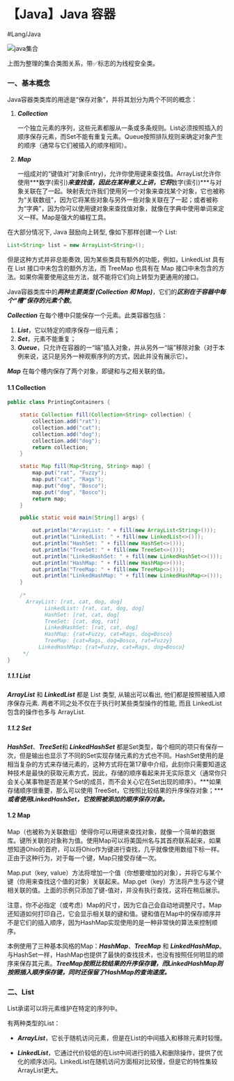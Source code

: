 # 【Java】Java 容器

#Lang/Java

![java集合](/Users/sherlock/Desktop/notes/allPics/Java/java集合.png)

上图为整理的集合类图关系，带✅标志的为线程安全类。



### 一、基本概念

Java容器类类库的用途是“保存对象”，并将其划分为两个不同的概念：

1. ***Collection***

   一个独立元素的序列，这些元素都服从一条或多条规则。List必须按照插入的顺序保存元素，而Set不能有重复元素。Queue按照排队规则来确定对象产生的顺序（通常与它们被插入的顺序相同）。

2. ***Map***

   一组成对的“键值对”对象(Entry)，允许你使用键来查找值。ArrayList允许你使用***数字(索引)***来查找值，因此在某种意义上讲，它将***数字(索引)***与对象关联在了一起。映射表允许我们使用另一个对象来查找某个对象，它也被称为“关联数组”，因为它将某些对象与另外一些对象关联在了一起；或者被称为“字典”，因为你可以使用键对象来查找值对象，就像在字典中使用单词来定义一样。Map是强大的编程工具。

在大部分情况下, Java 鼓励向上转型, 像如下那样创建一个 List:

```java
List<String> list = new ArrayList<String>();
```

但是这种方式并非总能奏效, 因为某些类具有额外的功能，例如，LinkedList 具有在 List 接口中未包含的额外方法，而 TreeMap 也具有在 Map 接口中未包含的方法。如果你需要使用这些方法，就不能将它们向上转型为更通用的接口。

Java容器类库中的***两种主要类型 (Collection 和 Map)***，它们的***区别在于容器中每个“槽”保存的元素个数***。

***Collection*** 在每个槽中只能保存一个元素。此类容器包括：

1. ***List***，它以特定的顺序保存一组元素；
2. ***Set***，元素不能重复；
3. ***Queue***，只允许在容器的一“端”插入对象，并从另外一“端”移除对象（对于本例来说，这只是另外一种观察序列的方式，因此并没有展示它）。

***Map*** 在每个槽内保存了两个对象，即键和与之相关联的值。



#### 1.1 Collection

```java
public class PrintingContainers {

    static Collection fill(Collection<String> collection) {
        collection.add("rat");
        collection.add("cat");
        collection.add("dog");
        collection.add("dog");
        return collection;
    }

    static Map fill(Map<String, String> map) {
        map.put("rat", "Fuzzy");
        map.put("cat", "Rags");
        map.put("dog", "Bosco");
        map.put("dog", "Bosco");
        return map;
    }

    public static void main(String[] args) {

        out.println("ArrayList: " + fill(new ArrayList<String>()));
        out.println("LinkedList: " + fill(new LinkedList<>()));
        out.println("HashSet: " + fill(new HashSet<>()));
        out.println("TreeSet: " + fill(new TreeSet<>()));
        out.println("LinkedHashSet: " + fill(new LinkedHashSet<>()));
        out.println("HashMap: " + fill(new HashMap<>()));
        out.println("TreeMap: " + fill(new TreeMap<>()));
        out.println("LinkedHashMap: " + fill(new LinkedHashMap<>()));
    }
  	
  	/*
  	  ArrayList: [rat, cat, dog, dog]
			LinkedList: [rat, cat, dog, dog]
			HashSet: [rat, cat, dog]
			TreeSet: [cat, dog, rat]
			LinkedHashSet: [rat, cat, dog]
			HashMap: {rat=Fuzzy, cat=Rags, dog=Bosco}
			TreeMap: {cat=Rags, dog=Bosco, rat=Fuzzy}
		  LinkedHashMap: {rat=Fuzzy, cat=Rags, dog=Bosco}
  	 */
}
```

##### 1.1.1 List

***ArrayList*** 和 ***LinkedList*** 都是 List 类型, 从输出可以看出, 他们都是按照被插入顺序保存元素. 两者不同之处不仅在于执行时某些类型操作的性能, 而且 LinkedList 包含的操作也多与 ArrayList.



##### 1.1.2 Set

***HashSet***、***TreeSet***和 ***LinkedHashSet*** 都是Set类型，每个相同的项只有保存一次，但是输出也显示了不同的Set实现存储元素的方式也不同。HashSet使用的是相当复杂的方式来存储元素的，这种方式将在第17章中介绍，此刻你只需要知道这种技术是最快的获取元素方式，因此，存储的顺序看起来并无实际意义（通常你只会关心某事物是否是某个Set的成员，而不会关心它在Set出现的顺序）。***如果存储顺序很重要，那么可以使用 TreeSet，它按照比较结果的升序保存对象；******或者使用LinkedHashSet，它按照被添加的顺序保存对象。***

#### 1.2 Map

Map（也被称为关联数组）使得你可以用键来查找对象，就像一个简单的数据库。键所关联的对象称为值。使用Map可以将美国州名与其首府联系起来，如果想知道Ohio的首府，可以将Ohio作为键进行查找，几乎就像使用数组下标一样。正由于这种行为，对于每一个键，Map只接受存储一次。

Map.put（key, value）方法将增加一个值（你想要增加的对象），并将它与某个键（你用来查找这个值的对象）关联起来。Map.get（key）方法将产生与这个键相关联的值。上面的示例只添加了键-值对，并没有执行查找，这将在稍后展示。

注意，你不必指定（或考虑）Map的尺寸，因为它自己会自动地调整尺寸。Map还知道如何打印自己，它会显示相关联的键和值。键和值在Map中的保存顺序并不是它们的插入顺序，因为HashMap实现使用的是一种非常快的算法来控制顺序。

本例使用了三种基本风格的Map：***HashMap***、***TreeMap*** 和 ***LinkedHashMap***。与HashSet一样，HashMap也提供了最快的查找技术，也没有按照任何明显的顺序来保存其元素。***TreeMap按照比较结果的升序保存键，而LinkedHashMap则按照插入顺序保存键，同时还保留了HashMap的查询速度。***



### 二、List

List承诺可以将元素维护在特定的序列中。

有两种类型的List：

- ***ArrayList***，它长于随机访问元素，但是在List的中间插入和移除元素时较慢。

- ***LinkedList***，它通过代价较低的在List中间进行的插入和删除操作，提供了优化的顺序访问。LinkedList在随机访问方面相对比较慢，但是它的特性集较ArrayList更大。




